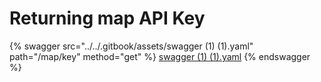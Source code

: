 # Returning map API Key

{% swagger src="../../.gitbook/assets/swagger (1) (1).yaml" path="/map/key" method="get" %}
[swagger (1) (1).yaml](<../../.gitbook/assets/swagger (1) (1).yaml>)
{% endswagger %}
